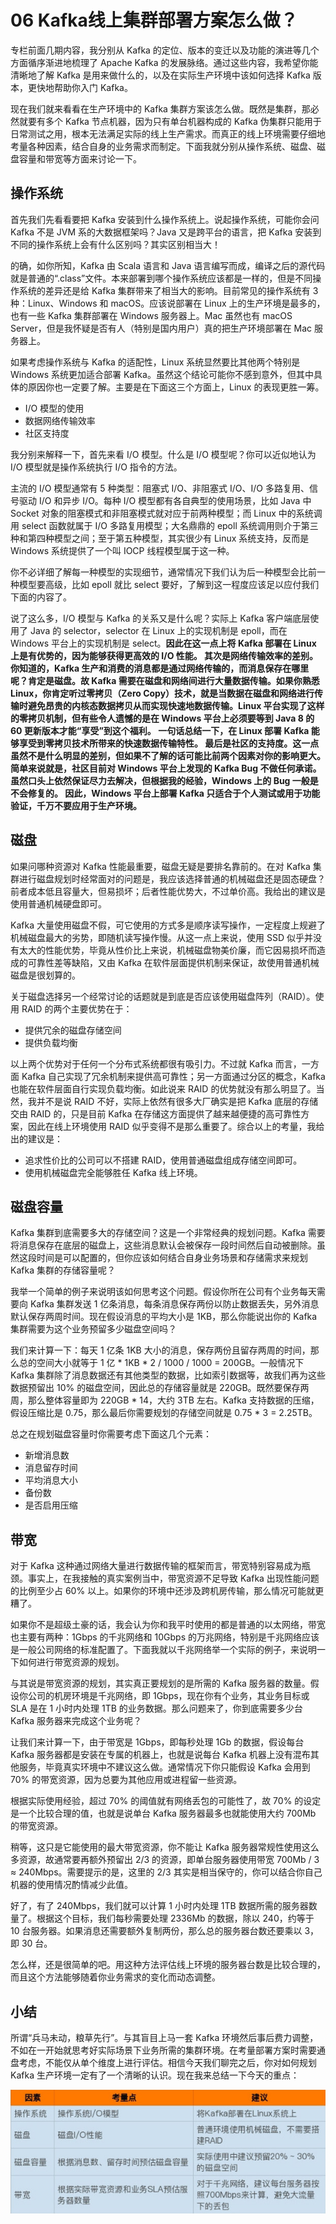 # 06 Kafka线上集群部署方案怎么做？

专栏前面几期内容，我分别从 Kafka 的定位、版本的变迁以及功能的演进等几个方面循序渐进地梳理了 Apache Kafka 的发展脉络。通过这些内容，我希望你能清晰地了解 Kafka 是用来做什么的，以及在实际生产环境中该如何选择 Kafka 版本，更快地帮助你入门 Kafka。

现在我们就来看看在生产环境中的 Kafka 集群方案该怎么做。既然是集群，那必然就要有多个 Kafka 节点机器，因为只有单台机器构成的 Kafka 伪集群只能用于日常测试之用，根本无法满足实际的线上生产需求。而真正的线上环境需要仔细地考量各种因素，结合自身的业务需求而制定。下面我就分别从操作系统、磁盘、磁盘容量和带宽等方面来讨论一下。

## 操作系统

首先我们先看看要把 Kafka 安装到什么操作系统上。说起操作系统，可能你会问 Kafka 不是 JVM 系的大数据框架吗？Java 又是跨平台的语言，把 Kafka 安装到不同的操作系统上会有什么区别吗？其实区别相当大！

的确，如你所知，Kafka 由 Scala 语言和 Java 语言编写而成，编译之后的源代码就是普通的“.class”文件。本来部署到哪个操作系统应该都是一样的，但是不同操作系统的差异还是给 Kafka 集群带来了相当大的影响。目前常见的操作系统有 3 种：Linux、Windows 和 macOS。应该说部署在 Linux 上的生产环境是最多的，也有一些 Kafka 集群部署在 Windows 服务器上。Mac 虽然也有 macOS Server，但是我怀疑是否有人（特别是国内用户）真的把生产环境部署在 Mac 服务器上。

如果考虑操作系统与 Kafka 的适配性，Linux 系统显然要比其他两个特别是 Windows 系统更加适合部署 Kafka。虽然这个结论可能你不感到意外，但其中具体的原因你也一定要了解。主要是在下面这三个方面上，Linux 的表现更胜一筹。

- I/O 模型的使用
- 数据网络传输效率
- 社区支持度

我分别来解释一下，首先来看 I/O 模型。什么是 I/O 模型呢？你可以近似地认为 I/O 模型就是操作系统执行 I/O 指令的方法。

主流的 I/O 模型通常有 5 种类型：阻塞式 I/O、非阻塞式 I/O、I/O 多路复用、信号驱动 I/O 和异步 I/O。每种 I/O 模型都有各自典型的使用场景，比如 Java 中 Socket 对象的阻塞模式和非阻塞模式就对应于前两种模型；而 Linux 中的系统调用 select 函数就属于 I/O 多路复用模型；大名鼎鼎的 epoll 系统调用则介于第三种和第四种模型之间；至于第五种模型，其实很少有 Linux 系统支持，反而是 Windows 系统提供了一个叫 IOCP 线程模型属于这一种。

你不必详细了解每一种模型的实现细节，通常情况下我们认为后一种模型会比前一种模型要高级，比如 epoll 就比 select 要好，了解到这一程度应该足以应付我们下面的内容了。

说了这么多，I/O 模型与 Kafka 的关系又是什么呢？实际上 Kafka 客户端底层使用了 Java 的 selector，selector 在 Linux 上的实现机制是 epoll，而在 Windows 平台上的实现机制是 select。**因此在这一点上将 Kafka 部署在 Linux 上是有优势的，因为能够获得更高效的 I/O 性能。 **其次是网络传输效率的差别。你知道的，Kafka 生产和消费的消息都是通过网络传输的，而消息保存在哪里呢？肯定是磁盘。故 Kafka 需要在磁盘和网络间进行大量数据传输。如果你熟悉 Linux，你肯定听过零拷贝（Zero Copy）技术，就是当数据在磁盘和网络进行传输时避免昂贵的内核态数据拷贝从而实现快速地数据传输。Linux 平台实现了这样的零拷贝机制，但有些令人遗憾的是在 Windows 平台上必须要等到 Java 8 的 60 更新版本才能“享受”到这个福利。** 一句话总结一下，在 Linux 部署 Kafka 能够享受到零拷贝技术所带来的快速数据传输特性。 **最后是社区的支持度。这一点虽然不是什么明显的差别，但如果不了解的话可能比前两个因素对你的影响更大。简单来说就是，社区目前对 Windows 平台上发现的 Kafka Bug 不做任何承诺。虽然口头上依然保证尽力去解决，但根据我的经验，Windows 上的 Bug 一般是不会修复的。** 因此，Windows 平台上部署 Kafka 只适合于个人测试或用于功能验证，千万不要应用于生产环境。**

## 磁盘

如果问哪种资源对 Kafka 性能最重要，磁盘无疑是要排名靠前的。在对 Kafka 集群进行磁盘规划时经常面对的问题是，我应该选择普通的机械磁盘还是固态硬盘？前者成本低且容量大，但易损坏；后者性能优势大，不过单价高。我给出的建议是使用普通机械硬盘即可。

Kafka 大量使用磁盘不假，可它使用的方式多是顺序读写操作，一定程度上规避了机械磁盘最大的劣势，即随机读写操作慢。从这一点上来说，使用 SSD 似乎并没有太大的性能优势，毕竟从性价比上来说，机械磁盘物美价廉，而它因易损坏而造成的可靠性差等缺陷，又由 Kafka 在软件层面提供机制来保证，故使用普通机械磁盘是很划算的。

关于磁盘选择另一个经常讨论的话题就是到底是否应该使用磁盘阵列（RAID）。使用 RAID 的两个主要优势在于：

- 提供冗余的磁盘存储空间
- 提供负载均衡

以上两个优势对于任何一个分布式系统都很有吸引力。不过就 Kafka 而言，一方面 Kafka 自己实现了冗余机制来提供高可靠性；另一方面通过分区的概念，Kafka 也能在软件层面自行实现负载均衡。如此说来 RAID 的优势就没有那么明显了。当然，我并不是说 RAID 不好，实际上依然有很多大厂确实是把 Kafka 底层的存储交由 RAID 的，只是目前 Kafka 在存储这方面提供了越来越便捷的高可靠性方案，因此在线上环境使用 RAID 似乎变得不是那么重要了。综合以上的考量，我给出的建议是：

- 追求性价比的公司可以不搭建 RAID，使用普通磁盘组成存储空间即可。
- 使用机械磁盘完全能够胜任 Kafka 线上环境。

## 磁盘容量

Kafka 集群到底需要多大的存储空间？这是一个非常经典的规划问题。Kafka 需要将消息保存在底层的磁盘上，这些消息默认会被保存一段时间然后自动被删除。虽然这段时间是可以配置的，但你应该如何结合自身业务场景和存储需求来规划 Kafka 集群的存储容量呢？

我举一个简单的例子来说明该如何思考这个问题。假设你所在公司有个业务每天需要向 Kafka 集群发送 1 亿条消息，每条消息保存两份以防止数据丢失，另外消息默认保存两周时间。现在假设消息的平均大小是 1KB，那么你能说出你的 Kafka 集群需要为这个业务预留多少磁盘空间吗？

我们来计算一下：每天 1 亿条 1KB 大小的消息，保存两份且留存两周的时间，那么总的空间大小就等于 1 亿 * 1KB * 2 / 1000 / 1000 = 200GB。一般情况下 Kafka 集群除了消息数据还有其他类型的数据，比如索引数据等，故我们再为这些数据预留出 10% 的磁盘空间，因此总的存储容量就是 220GB。既然要保存两周，那么整体容量即为 220GB * 14，大约 3TB 左右。Kafka 支持数据的压缩，假设压缩比是 0.75，那么最后你需要规划的存储空间就是 0.75 * 3 = 2.25TB。

总之在规划磁盘容量时你需要考虑下面这几个元素：

- 新增消息数
- 消息留存时间
- 平均消息大小
- 备份数
- 是否启用压缩

## 带宽

对于 Kafka 这种通过网络大量进行数据传输的框架而言，带宽特别容易成为瓶颈。事实上，在我接触的真实案例当中，带宽资源不足导致 Kafka 出现性能问题的比例至少占 60% 以上。如果你的环境中还涉及跨机房传输，那么情况可能就更糟了。

如果你不是超级土豪的话，我会认为你和我平时使用的都是普通的以太网络，带宽也主要有两种：1Gbps 的千兆网络和 10Gbps 的万兆网络，特别是千兆网络应该是一般公司网络的标准配置了。下面我就以千兆网络举一个实际的例子，来说明一下如何进行带宽资源的规划。

与其说是带宽资源的规划，其实真正要规划的是所需的 Kafka 服务器的数量。假设你公司的机房环境是千兆网络，即 1Gbps，现在你有个业务，其业务目标或 SLA 是在 1 小时内处理 1TB 的业务数据。那么问题来了，你到底需要多少台 Kafka 服务器来完成这个业务呢？

让我们来计算一下，由于带宽是 1Gbps，即每秒处理 1Gb 的数据，假设每台 Kafka 服务器都是安装在专属的机器上，也就是说每台 Kafka 机器上没有混布其他服务，毕竟真实环境中不建议这么做。通常情况下你只能假设 Kafka 会用到 70% 的带宽资源，因为总要为其他应用或进程留一些资源。

根据实际使用经验，超过 70% 的阈值就有网络丢包的可能性了，故 70% 的设定是一个比较合理的值，也就是说单台 Kafka 服务器最多也就能使用大约 700Mb 的带宽资源。

稍等，这只是它能使用的最大带宽资源，你不能让 Kafka 服务器常规性使用这么多资源，故通常要再额外预留出 2/3 的资源，即单台服务器使用带宽 700Mb / 3 ≈ 240Mbps。需要提示的是，这里的 2/3 其实是相当保守的，你可以结合你自己机器的使用情况酌情减少此值。

好了，有了 240Mbps，我们就可以计算 1 小时内处理 1TB 数据所需的服务器数量了。根据这个目标，我们每秒需要处理 2336Mb 的数据，除以 240，约等于 10 台服务器。如果消息还需要额外复制两份，那么总的服务器台数还要乘以 3，即 30 台。

怎么样，还是很简单的吧。用这种方法评估线上环境的服务器台数是比较合理的，而且这个方法能够随着你业务需求的变化而动态调整。

## 小结

所谓“兵马未动，粮草先行”。与其盲目上马一套 Kafka 环境然后事后费力调整，不如在一开始就思考好实际场景下业务所需的集群环境。在考量部署方案时需要通盘考虑，不能仅从单个维度上进行评估。相信今天我们聊完之后，你对如何规划 Kafka 生产环境一定有了一个清晰的认识。现在我来总结一下今天的重点：

![img](assets/81ad241695da0e1a613baac40d550803.jpg)

